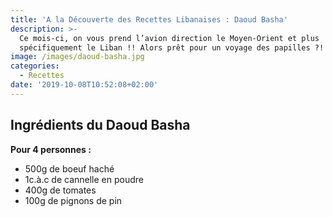 ```yaml
---
title: 'A la Découverte des Recettes Libanaises : Daoud Basha'
description: >-
  Ce mois-ci, on vous prend l’avion direction le Moyen-Orient et plus
  spécifiquement le Liban !! Alors prêt pour un voyage des papilles ?!
image: /images/daoud-basha.jpg
categories:
  - Recettes
date: '2019-10-08T10:52:08+02:00'
---
```

## Ingrédients du Daoud Basha

**Pour 4 personnes :**

* 500g de boeuf haché
* 1c.à.c de cannelle en poudre
* 400g de tomates
* 100g de pignons de pin

